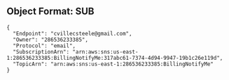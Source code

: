 
## Object Format: SUB


    {
      "Endpoint": "cvillecsteele@gmail.com",
      "Owner": "286536233385",
      "Protocol": "email",
      "SubscriptionArn": "arn:aws:sns:us-east-1:286536233385:BillingNotifyMe:317abc61-7374-4d94-9947-19b1c26e119d",
      "TopicArn": "arn:aws:sns:us-east-1:286536233385:BillingNotifyMe"
    }
